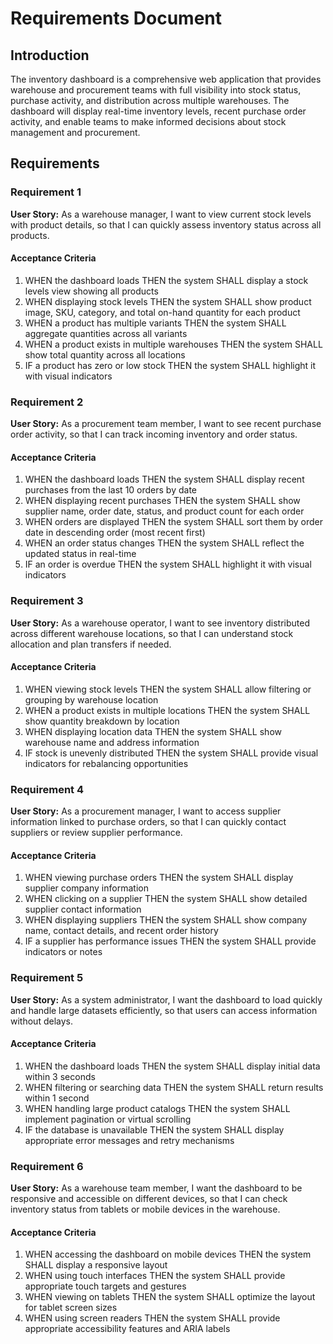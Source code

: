 # Requirements Document

## Introduction

The inventory dashboard is a comprehensive web application that provides warehouse and procurement teams with full visibility into stock status, purchase activity, and distribution across multiple warehouses. The dashboard will display real-time inventory levels, recent purchase order activity, and enable teams to make informed decisions about stock management and procurement.

## Requirements

### Requirement 1

**User Story:** As a warehouse manager, I want to view current stock levels with product details, so that I can quickly assess inventory status across all products.

#### Acceptance Criteria

1. WHEN the dashboard loads THEN the system SHALL display a stock levels view showing all products
2. WHEN displaying stock levels THEN the system SHALL show product image, SKU, category, and total on-hand quantity for each product
3. WHEN a product has multiple variants THEN the system SHALL aggregate quantities across all variants
4. WHEN a product exists in multiple warehouses THEN the system SHALL show total quantity across all locations
5. IF a product has zero or low stock THEN the system SHALL highlight it with visual indicators

### Requirement 2

**User Story:** As a procurement team member, I want to see recent purchase order activity, so that I can track incoming inventory and order status.

#### Acceptance Criteria

1. WHEN the dashboard loads THEN the system SHALL display recent purchases from the last 10 orders by date
2. WHEN displaying recent purchases THEN the system SHALL show supplier name, order date, status, and product count for each order
3. WHEN orders are displayed THEN the system SHALL sort them by order date in descending order (most recent first)
4. WHEN an order status changes THEN the system SHALL reflect the updated status in real-time
5. IF an order is overdue THEN the system SHALL highlight it with visual indicators

### Requirement 3

**User Story:** As a warehouse operator, I want to see inventory distributed across different warehouse locations, so that I can understand stock allocation and plan transfers if needed.

#### Acceptance Criteria

1. WHEN viewing stock levels THEN the system SHALL allow filtering or grouping by warehouse location
2. WHEN a product exists in multiple locations THEN the system SHALL show quantity breakdown by location
3. WHEN displaying location data THEN the system SHALL show warehouse name and address information
4. IF stock is unevenly distributed THEN the system SHALL provide visual indicators for rebalancing opportunities

### Requirement 4

**User Story:** As a procurement manager, I want to access supplier information linked to purchase orders, so that I can quickly contact suppliers or review supplier performance.

#### Acceptance Criteria

1. WHEN viewing purchase orders THEN the system SHALL display supplier company information
2. WHEN clicking on a supplier THEN the system SHALL show detailed supplier contact information
3. WHEN displaying suppliers THEN the system SHALL show company name, contact details, and recent order history
4. IF a supplier has performance issues THEN the system SHALL provide indicators or notes

### Requirement 5

**User Story:** As a system administrator, I want the dashboard to load quickly and handle large datasets efficiently, so that users can access information without delays.

#### Acceptance Criteria

1. WHEN the dashboard loads THEN the system SHALL display initial data within 3 seconds
2. WHEN filtering or searching data THEN the system SHALL return results within 1 second
3. WHEN handling large product catalogs THEN the system SHALL implement pagination or virtual scrolling
4. IF the database is unavailable THEN the system SHALL display appropriate error messages and retry mechanisms

### Requirement 6

**User Story:** As a warehouse team member, I want the dashboard to be responsive and accessible on different devices, so that I can check inventory status from tablets or mobile devices in the warehouse.

#### Acceptance Criteria

1. WHEN accessing the dashboard on mobile devices THEN the system SHALL display a responsive layout
2. WHEN using touch interfaces THEN the system SHALL provide appropriate touch targets and gestures
3. WHEN viewing on tablets THEN the system SHALL optimize the layout for tablet screen sizes
4. WHEN using screen readers THEN the system SHALL provide appropriate accessibility features and ARIA labels

